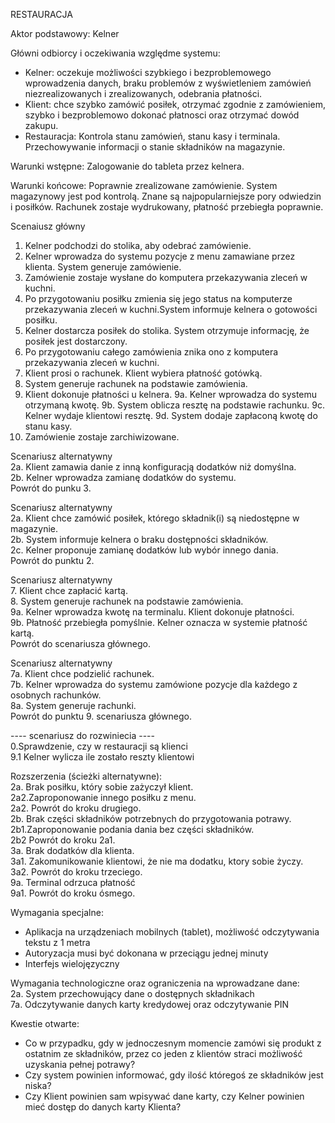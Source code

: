 RESTAURACJA

Aktor podstawowy: Kelner 

Główni odbiorcy i oczekiwania względme systemu:
- Kelner: oczekuje możliwości szybkiego i bezproblemowego wprowadzenia danych, braku problemów z wyświetleniem zamówień niezrealizowanych i zrealizowanych, odebrania płatności.
- Klient: chce szybko zamówić posiłek, otrzymać zgodnie z zamówieniem, szybko i bezproblemowo dokonać płatnosci oraz otrzymać dowód zakupu.
- Restauracja: Kontrola stanu zamówień, stanu kasy i terminala. Przechowywanie informacji o stanie składników na magazynie.

Warunki wstępne: Zalogowanie do tableta przez kelnera.

Warunki końcowe: Poprawnie zrealizowane zamówienie. System magazynowy jest pod kontrolą. Znane są najpopularniejsze pory odwiedzin i posiłków. Rachunek zostaje wydrukowany, płatność przebiegła poprawnie.

Scenaiusz główny

1. Kelner podchodzi do stolika, aby odebrać zamówienie.  
2. Kelner wprowadza do systemu pozycje z menu zamawiane przez klienta. System generuje zamówienie.  
3. Zamówienie zostaje wysłane do komputera przekazywania zleceń w kuchni.
4. Po przygotowaniu posiłku zmienia się jego status na komputerze przekazywania zleceń w kuchni.System informuje kelnera o gotowości posiłku.
5. Kelner dostarcza posiłek do stolika. System otrzymuje informację, że posiłek jest dostarczony.
6. Po przygotowaniu całego zamówienia znika ono z komputera przekazywania zleceń w kuchni.
7. Klient prosi o rachunek. Klient wybiera płatność gotówką.
8. System generuje rachunek na podstawie zamówienia.
9. Klient dokonuje płatności u kelnera. 
9a. Kelner wprowadza do systemu otrzymaną kwotę. 
9b. System oblicza resztę na podstawie rachunku.
9c. Kelner wydaje klientowi resztę.
9d. System dodaje zapłaconą kwotę do stanu kasy.
10. Zamówienie zostaje zarchiwizowane.

Scenariusz alternatywny  
2a. Klient zamawia danie z inną konfiguracją dodatków niż domyślna.  
2b. Kelner wprowadza zamianę dodatków do systemu.  
Powrót do punku 3.  

Scenariusz alternatywny  
2a. Klient chce zamówić posiłek, którego składnik(i) są niedostępne w magazynie.  
2b. System informuje kelnera o braku dostępności składników.  
2c. Kelner proponuje zamianę dodatków lub wybór innego dania.  
Powrót do punktu 2.  

Scenariusz alternatywny  
7. Klient chce zapłacić kartą.  
8. System generuje rachunek na podstawie zamówienia.  
9a. Kelner wprowadza kwotę na terminalu. Klient dokonuje płatności.  
9b. Płatność przebiegła pomyślnie. Kelner oznacza w systemie płatność kartą.  
Powrót do scenariusza głównego.  

Scenariusz alternatywny  
7a. Klient chce podzielić rachunek.  
7b. Kelner wprowadza do systemu zamówione pozycje dla każdego z osobnych rachunków.  
8a. System generuje rachunki.  
Powrót do punktu 9. scenariusza głównego.  

---- scenariusz do rozwiniecia ----  
0.Sprawdzenie, czy w restauracji są klienci  
9.1 Kelner wylicza ile zostało reszty klientowi  

Rozszerzenia (ścieżki alternatywne):   
2a. Brak posiłku, który sobie zażyczył klient.  
    2a2.Zaproponowanie innego posiłku z menu.    
    2a2. Powrót do kroku drugiego.   
2b. Brak części składników potrzebnych do przygotowania potrawy.  
    2b1.Zaproponowanie podania dania bez części składników.  
    2b2 Powrót do kroku 2a1.  
3a. Brak dodatków dla klienta.  
    3a1. Zakomunikowanie klientowi, że nie ma dodatku, ktory sobie życzy.  
    3a2. Powrót do kroku trzeciego.  
9a. Terminal odrzuca płatność  
    9a1. Powrót do kroku ósmego.  
 

Wymagania specjalne:
- Aplikacja na urządzeniach mobilnych (tablet), możliwość odczytywania tekstu z 1 metra
- Autoryzacja musi być dokonana w przeciągu jednej minuty
- Interfejs wielojęzyczny


Wymagania technologiczne oraz ograniczenia na wprowadzane dane:  
2a. System przechowujący dane o dostępnych składnikach  
7a. Odczytywanie danych karty kredydowej oraz odczytywanie PIN  

Kwestie otwarte:  
- Co w przypadku, gdy w jednoczesnym momencie zamówi się produkt z ostatnim ze składników, przez co jeden z klientów straci możliwość uzyskania pełnej potrawy?  
- Czy system powinien informować, gdy ilość któregoś ze składników jest niska?  
- Czy Klient powinien sam wpisywać dane karty, czy Kelner powinien mieć dostęp do danych karty Klienta?  
